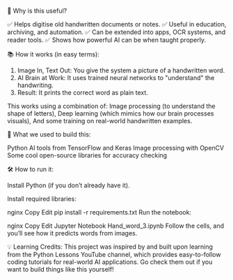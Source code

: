 🎯 Why is this useful?

✅ Helps digitise old handwritten documents or notes.
✅ Useful in education, archiving, and automation.
✅ Can be extended into apps, OCR systems, and reader tools.
✅ Shows how powerful AI can be when taught properly.

📚 How it works (in easy terms):
1. Image In, Text Out: You give the system a picture of a handwritten word.
2. AI Brain at Work: It uses trained neural networks to "understand" the handwriting.
3. Result: It prints the correct word as plain text.

This works using a combination of:
 Image processing (to understand the shape of letters),
 Deep learning (which mimics how our brain processes visuals),
 And some training on real-world handwritten examples.

🧠 What we used to build this:

Python 
AI tools from TensorFlow and Keras
Image processing with OpenCV
Some cool open-source libraries for accuracy checking

🛠 How to run it:

Install Python (if you don’t already have it).

Install required libraries:

nginx
Copy
Edit
pip install -r requirements.txt
Run the notebook:

nginx
Copy
Edit
Jupyter Notebook Hand_word_3.ipynb
Follow the cells, and you’ll see how it predicts words from images.

💡 Learning Credits:
This project was inspired by and built upon learning from the Python Lessons YouTube channel, which provides easy-to-follow coding tutorials for real-world AI applications. Go check them out if you want to build things like this yourself!
